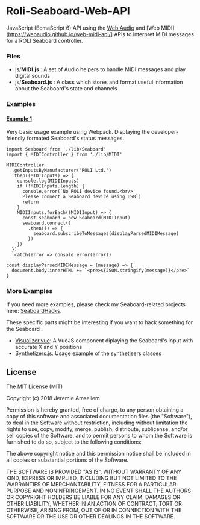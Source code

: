 # Roli-Seaboard-Web-API

JavaScript (EcmaScript 6) API using the [Web Audio](https://developer.mozilla.org/en-US/docs/Web/API/Web_Audio_API) and [Web MIDI](https://webaudio.github.io/web-midi-api/] APIs to interpret MIDI messages for a ROLI Seaboard controller.

### Files
- js/**MIDI.js** : A set of Audio helpers to handle MIDI messages and play digital sounds
- js/**Seaboard.js** : A class which stores and format useful information about the Seaboard's state and channels

### Examples

#### [Example 1](https://github.com/lp1dev/Roli-Seaboard-Web-API/blob/master/examples/example1/example1.js)

Very basic usage example using Webpack. Displaying the developer-friendly formated Seaboard's status messages.

```
import Seaboard from './lib/Seaboard'
import { MIDIController } from './lib/MIDI'

MIDIController
  .getInputsByManufacturer('ROLI Ltd.')
  .then((MIDIInputs) => {
    console.log(MIDIInputs)
    if (!MIDIInputs.length) {
      console.error(`No ROLI device found.<br/>
      Please connect a Seaboard device using USB`)
      return
    }
    MIDIInputs.forEach((MIDIInput) => {
      const seaboard = new Seaboard(MIDIInput)
      seaboard.connect()
        .then(() => {
          seaboard.subscribeToMessages(displayParsedMIDIMessage)
        })
    })
  })
  .catch(error => console.error(error))

const displayParsedMIDIMessage = (message) => {
  document.body.innerHTML += `<pre>${JSON.stringify(message)}</pre>`
}
```


### More Examples

If you need more examples, please check my Seaboard-related projects here: [SeaboardHacks](https://github.com/lp1dev/SeaboardHacks).

These specific parts might be interesting if you want to hack something for the Seaboard :

- [Visualizer.vue](https://github.com/lp1dev/SeaboardHacks/blob/master/roliweb/src/components/Visualizer.vue): A VueJS component diplaying the Seaboard's input with accurate X and Y positions
- [Synthetizers.js](https://github.com/lp1dev/SeaboardHacks/blob/master/utils/Synthetizers.js): Usage example of the synthetisers classes

## License
 
The MIT License (MIT)

Copyright (c) 2018 Jeremie Amsellem

Permission is hereby granted, free of charge, to any person obtaining a copy of this software and associated documentation files (the "Software"), to deal in the Software without restriction, including without limitation the rights to use, copy, modify, merge, publish, distribute, sublicense, and/or sell copies of the Software, and to permit persons to whom the Software is furnished to do so, subject to the following conditions:

The above copyright notice and this permission notice shall be included in all copies or substantial portions of the Software.

THE SOFTWARE IS PROVIDED "AS IS", WITHOUT WARRANTY OF ANY KIND, EXPRESS OR IMPLIED, INCLUDING BUT NOT LIMITED TO THE WARRANTIES OF MERCHANTABILITY, FITNESS FOR A PARTICULAR PURPOSE AND NONINFRINGEMENT. IN NO EVENT SHALL THE AUTHORS OR COPYRIGHT HOLDERS BE LIABLE FOR ANY CLAIM, DAMAGES OR OTHER LIABILITY, WHETHER IN AN ACTION OF CONTRACT, TORT OR OTHERWISE, ARISING FROM, OUT OF OR IN CONNECTION WITH THE SOFTWARE OR THE USE OR OTHER DEALINGS IN THE SOFTWARE.